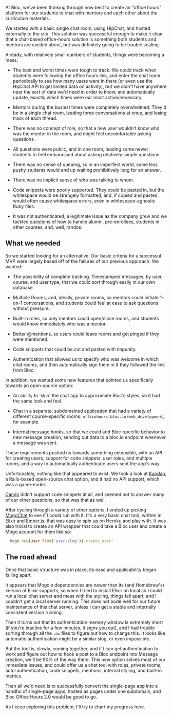 At Bloc, we've been thinking through how best to create an "office hours" platform for our students to chat with mentors and each other about the curriculum materials.

We started with a basic single chat room, using HipChat, and hosted externally to the site. This solution was successful enough to make it clear that a chat-based office-hours solution is something both students and mentors are excited about, but was definitely going to be trouble scaling.

Already, with relatively small numbers of students, things were becoming a mess.

* The best and worst times were tough to track. We could track when students were following the office hours link, and enter the chat room periodically to see how many users were in there (or even use the HipChat API to get limited data on activity), but we didn't have anywhere near the sort of data we'd need in order to know, and automatically update, exactly which times were our most active/necessary.

* Mentors during the busiest times were completely overwhelmed. They'd be in a single chat room, leading three conversations at once, and losing track of each thread.

* There was no concept of role, so that a new user wouldn't know who was the mentor in the room, and might feel uncomfortable asking questions.

* All questions were public, and in one room, leading some newer students to feel embarassed about asking relatively simple questions.

* There was no sense of queuing, so in an imperfect world, some less pushy students would end up waiting prohibitively long for an answer.

* There was no implicit sense of who was talking to whom.

* Code snippets were poorly supported. They could be pasted in, but the whitespace would be strangely formatted, and, if copied and pasted, would often cause whitespace errors, even in whitespace-agnostic Ruby files.

* It was not authenticated, a legitimate issue as the company grew and we tackled questions of how to handle alumni, pre-enrollees, students in other courses, and, well, randos.

## What we needed

So we started looking for an alternative. Our basic criteria for a successul MVP were largely based off of the failures of our previous approach. We wanted:

* The possibility of complete tracking. Timestamped messages, by user, course, and user type, that we could sort through easily in our own database.

* Multiple Rooms, and, ideally, private rooms, so mentors could initiate 1-on-1 conversations, and students could feel at ease to ask questions without pressure.

* Built-in roles, so only mentors could open/close rooms, and students would know immediately who was a mentor.

* Better @mentions, so users could leave rooms and get pinged if they were mentioned.

* Code snippets that could be cut and pasted with impunity.

* Authentication that allowed us to specify who was welcome in which chat rooms, and then automatically sign them in if they followed the link from Bloc.

In addition, we wanted some new features that pointed us specifically towards an open-source option:

* An ability to 'skin' the chat app to approximate Bloc's styles, so it had the same look and feel.

* Chat in a separate, subdomained application that had a variety of different course-specific rooms: `officehours.bloc.io/web_development`, for example.

* Internal message hooks, so that we could add Bloc-specific behavior to new message creation, sending out data to a bloc.io endpoint whenever a message was sent.

These requirements pushed us towards something extensible, with an API for creating users, support for code snippets, user roles, and multiple rooms, and a way to automatically authenticate users sent the app's way.

Unfortunately, nothing like that appeared to exist. We took a look at [Kandan](https://github.com/cloudfuji/kandan), a Rails-based open-source chat option, and it had no API support, which was a game-ender.

[Candy](http://candy-chat.github.io/candy/) didn't support code snippets at all, and seemed not to answer many of our other questions, so that was that as well.

After cycling through a variety of other options, I ended up picking [MogoChat](http://getmogochat.com/) to see if I could run with it. It's a very basic chat tool, written in [Elixir](http://elixir-lang.org/) and [Ember.js](http://emberjs.com/), that was easy to spin up on Heroku and play with. It was also trivial to create an API wrapper that could take a Bloc user and create a Mogo account for them like so:

```ruby
  Mogo.new(User.find('user-slug')).create_user!
```

## The road ahead

Once that basic structure was in place, its ease and applicability began falling apart.

It appears that Mogo's dependencies are newer than its (and Homebrew's) version of Elixir supports, so when I tried to install Elixir on local so I could run a local chat server and mess with the styling, things fell apart, and I couldn't get a local server running. This does not bode well for our future maintenance of this chat server, unless I can get a stable and internally consistent version running.

Then it turns out that its authentication memory window is extremely short (if you're inactive for a few minutes, it signs you out), and I had trouble sorting through all the `.ex` files to figure out how to change this. It looks like automatic authentication might be a similar slog, or even impossible.

But the tool is, slowly, coming together, and if I can get authentication to work and figure out how to hook a post to a Bloc endpoint into Message creation, we'll be 90% of the way there. This new option solves most of our immediate issues, and could offer us a chat tool with roles, private rooms, auto-authentication, code snippets, mentions, internal styling, and built-in metrics.

Then all we'd need is to successfully convert the single-page app into a handful of single-page apps, hosted as pages under one subdomain, and Bloc Office Hours 2.0 would be good to go.

As I keep exploring this problem, I'll try to chart my progress here.